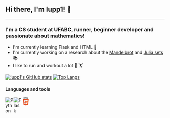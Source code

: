 <!--    Headings    -->

## Hi there, I'm **lupp1!** :wave: 
___
### **I'm a CS student at UFABC, runner, beginner developer and passionate about mathematics!**

* I'm currently learning Flask and HTML :seedling:  
* I'm currently working on a research about the [Mandelbrot](https://en.wikipedia.org/wiki/Mandelbrot_set) and [Julia sets](https://en.wikipedia.org/wiki/Julia_set) :books:
* I like to run and workout a lot :runner: :weight_lifting:

[![lupp1's GitHub stats](https://github-readme-stats.vercel.app/api?username=lupp1)](https://github.com/anuraghazra/github-readme-stats) [![Top Langs](https://github-readme-stats.vercel.app/api/top-langs/?username=lupp1)](https://github.com/anuraghazra/github-readme-stats)

#### **Languages and tools**

<img align="left" alt="Python" width="26px" src="https://www.marinedatascience.co/img/software/logo_python.png" />

<img align="left" alt="Flask" width="26px" src="https://camo.githubusercontent.com/cb2324a4c0e1910089f481d56e1f887d6e96114101987dfbb6ef6f9df1e0bf08/68747470733a2f2f7777772e766563746f726c6f676f2e7a6f6e652f6c6f676f732f706f636f6f5f666c61736b2f706f636f6f5f666c61736b2d69636f6e2e737667" />

<img align="left" alt="HTML" width="26px" src="https://raw.githubusercontent.com/devicons/devicon/master/icons/html5/html5-original-wordmark.svg" />

<!--    Italics     -->
<!-- *This text is italic*

_This text is italic_ -->

<!--    Strong      -->

<!-- **This text is strong**

__This text is strong__ -->
<!--    Strikethrough -->

<!-- ~~Strikethrough~~  -->

<!--    Horizontal Rule     -->

<!-- ---

___
 -->
<!-- Blockquotes -->

<!-- >This is a quote
 -->
<!--    Links       -->
<!-- [Instagram](https://instagram.com/gusttz_ "Meu instagram")
 -->
<!-- UL -->
<!-- * Item 1
* Item 2
    * Nested item 1
    * Nested item 2 -->

<!-- OL -->
<!-- 1. Item 1
1. Item 2
 -->
<!--    Inline code block    -->
<!-- `<p>This is a pragraph</p>`
 -->
<!--        Images      -->
<!-- ![Markdown logo](https://markdown-here.com/img/icon256.png) -->


<!-- Github Markdown -->

<!-- Code blocks -->
<!-- ```python
class myMethod:
    def method(i=None,
        for i in myList:
            i += i 
```  -->

<!-- Task lists -->

<!-- * [x] Task 1
* [x] Task 2
* [ ] Task 3 -->


